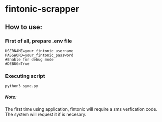 # fintonic-scrapper
## How to use:
### First of all, prepare .env file
  
    USERNAME=your_fintonic_username
    PASSWORD=your_fintonic_password
    #Enable for debug mode
    #DEBUG=True

### Executing script
  
    python3 sync.py
  

##### Note:
  The first time using application, fintonic will require a sms verfication code. The system will request it if is necesary.
  

